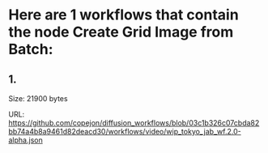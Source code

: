 # Here are 1 workflows that contain the node Create Grid Image from Batch:

## 1. 

Size: 21900 bytes

URL: https://github.com/copejon/diffusion_workflows/blob/03c1b326c07cbda82bb74a4b8a9461d82deacd30/workflows/video/wip_tokyo_jab_wf.2.0-alpha.json

